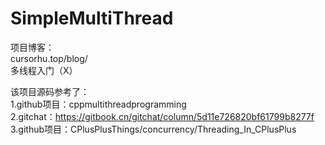 # SimpleMultiThread

项目博客：  
cursorhu.top/blog/  
多线程入门（X）  

该项目源码参考了：  
1.github项目：cppmultithreadprogramming  
2.gitchat：https://gitbook.cn/gitchat/column/5d11e726820bf61799b8277f  
3.github项目：CPlusPlusThings/concurrency/Threading_In_CPlusPlus  

